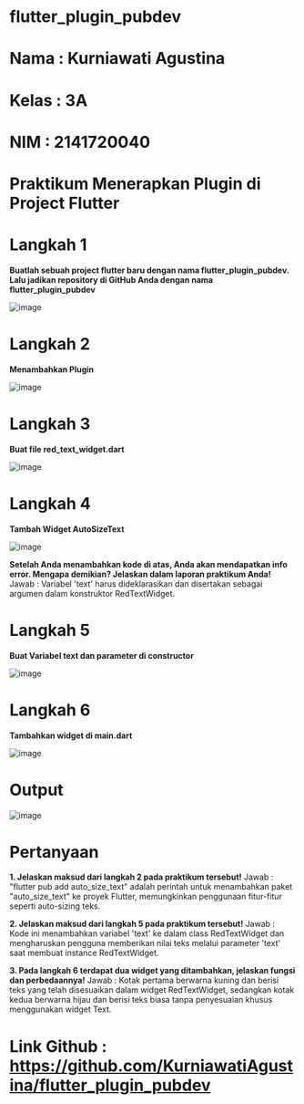 # flutter_plugin_pubdev
# Nama : Kurniawati Agustina
# Kelas : 3A
# NIM  : 2141720040

# Praktikum Menerapkan Plugin di Project Flutter

# Langkah 1

**Buatlah sebuah project flutter baru dengan nama flutter_plugin_pubdev. Lalu jadikan repository di GitHub Anda dengan nama flutter_plugin_pubdev**

![image](https://github.com/KurniawatiAgustina/flutter_plugin_pubdev/assets/113650883/8642fe90-5a90-4feb-a734-afe024eb45e5)

# Langkah 2

**Menambahkan Plugin**

![image](https://github.com/KurniawatiAgustina/flutter_plugin_pubdev/assets/113650883/7e43deab-8f62-4d66-a8e7-2cf880d3d406)

# Langkah 3

**Buat file red_text_widget.dart**

![image](https://github.com/KurniawatiAgustina/flutter_plugin_pubdev/assets/113650883/5e2e13e3-4abf-4ec1-8aa9-2eb8e5c37fd8)

# Langkah 4 

**Tambah Widget AutoSizeText**

![image](https://github.com/KurniawatiAgustina/flutter_plugin_pubdev/assets/113650883/71c6166a-f627-497f-a999-5aca42b627dc)

**Setelah Anda menambahkan kode di atas, Anda akan mendapatkan info error. Mengapa demikian? Jelaskan dalam laporan praktikum Anda!**
Jawab : Variabel 'text' harus dideklarasikan dan disertakan sebagai argumen dalam konstruktor RedTextWidget.

# Langkah 5

**Buat Variabel text dan parameter di constructor**

![image](https://github.com/KurniawatiAgustina/flutter_plugin_pubdev/assets/113650883/1933b91c-e563-4b35-a9c3-8f01ef366cd3)

# Langkah 6

**Tambahkan widget di main.dart**

![image](https://github.com/KurniawatiAgustina/flutter_plugin_pubdev/assets/113650883/0f0423dc-bc8a-4397-bde0-7e24ec13127c)

# Output 

![image](https://github.com/KurniawatiAgustina/flutter_plugin_pubdev/assets/113650883/058bf2eb-03b8-425e-b6ec-eff51bf93944)


# Pertanyaan 

**1. Jelaskan maksud dari langkah 2 pada praktikum tersebut!**
Jawab : "flutter pub add auto_size_text" adalah perintah untuk menambahkan paket "auto_size_text" ke proyek Flutter, memungkinkan penggunaan fitur-fitur seperti auto-sizing teks.

**2. Jelaskan maksud dari langkah 5 pada praktikum tersebut!**
Jawab : Kode ini menambahkan variabel 'text' ke dalam class RedTextWidget dan mengharuskan pengguna memberikan nilai teks melalui parameter 'text' saat membuat instance RedTextWidget.

**3. Pada langkah 6 terdapat dua widget yang ditambahkan, jelaskan fungsi dan perbedaannya!**
Jawab : Kotak pertama berwarna kuning dan berisi teks yang telah disesuaikan dalam widget RedTextWidget, sedangkan kotak kedua berwarna hijau dan berisi teks biasa tanpa penyesuaian khusus menggunakan widget Text.

# Link Github : https://github.com/KurniawatiAgustina/flutter_plugin_pubdev











